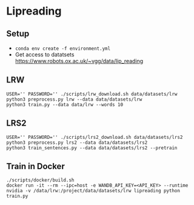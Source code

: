 # Lipreading


## Setup
- `conda env create -f environment.yml`
- Get access to datatsets https://www.robots.ox.ac.uk/~vgg/data/lip_reading

## LRW

    USER='' PASSWORD='' ./scripts/lrw_download.sh data/datasets/lrw
    python3 preprocess.py lrw --data data/datasets/lrw
    python3 train.py --data data/lrw --words 10

## LRS2

    USER='' PASSWORD='' ./scripts/lrs2_download.sh data/datasets/lrs2
    python3 preprocess.py lrs2 --data data/datasets/lrs2
    python3 train_sentences.py --data data/datasets/lrs2 --pretrain

## Train in Docker

    ./scripts/docker/build.sh
    docker run -it --rm --ipc=host -e WANDB_API_KEY=<API_KEY> --runtime nvidia -v /data/lrw:/project/data/datasets/lrw lipreading python train.py
